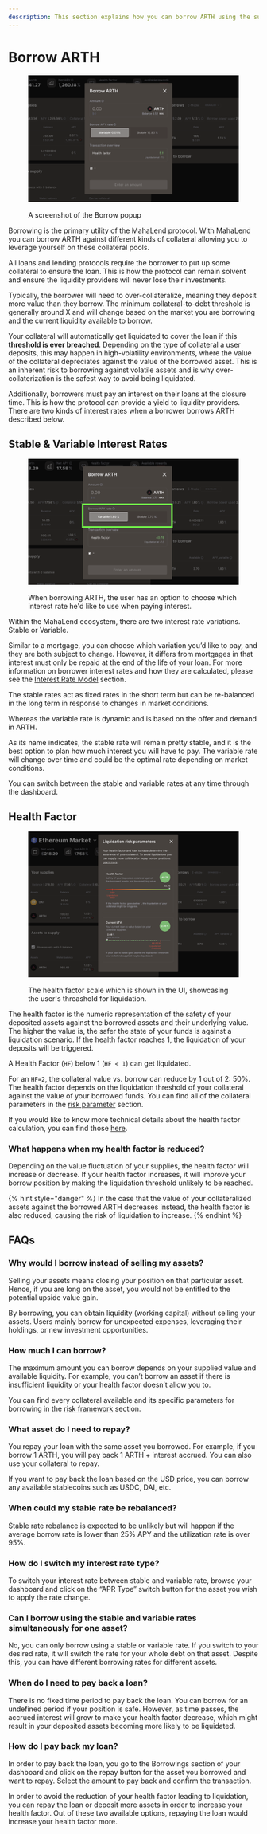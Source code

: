 ```yaml
---
description: This section explains how you can borrow ARTH using the supplied collateral
---
```


# Borrow ARTH

<figure><img src="../.gitbook/assets/image (3).png" alt=""><figcaption><p>A screenshot of the Borrow popup</p></figcaption></figure>

Borrowing is the primary utility of the MahaLend protocol. With MahaLend you can borrow ARTH against different kinds of collateral allowing you to leverage yourself on these collateral pools.

All loans and lending protocols require the borrower to put up some collateral to ensure the loan. This is how the protocol can remain solvent and ensure the liquidity providers will never lose their investments.&#x20;

Typically, the borrower will need to over-collateralize, meaning they deposit more value than they borrow. The minimum collateral-to-debt threshold is generally around X and will change based on the market you are borrowing and the current liquidity available to borrow. &#x20;

Your collateral will automatically get liquidated to cover the loan if this **threshold is ever breached**. Depending on the type of collateral a user deposits, this may happen in high-volatility environments, where the value of the collateral depreciates against the value of the borrowed asset. This is an inherent risk to borrowing against volatile assets and is why over-collaterization is the safest way to avoid being liquidated.&#x20;

Additionally, borrowers must pay an interest on their loans at the closure time. This is how the protocol can provide a yield to liquidity providers. There are two kinds of interest rates when a borrower borrows ARTH described below.

## Stable & Variable Interest Rates

<figure><img src="../.gitbook/assets/image (1) (4).png" alt=""><figcaption><p>When borrowing ARTH, the user has an option to choose which interest rate he'd like to use when paying interest.</p></figcaption></figure>

Within the MahaLend ecosystem, there are two interest rate variations. Stable or Variable.&#x20;

Similar to a mortgage, you can choose which variation you’d like to pay, and they are both subject to change. However, it differs from mortgages in that interest must only be repaid at the end of the life of your loan. For more information on borrower interest rates and how they are calculated, please see the [Interest Rate Model](../risks/liquidity-risk/interest-rate-model.md) section.

The stable rates act as fixed rates in the short term but can be re-balanced in the long term in response to changes in market conditions.&#x20;

Whereas the variable rate is dynamic and is based on the offer and demand in ARTH.&#x20;

As its name indicates, the stable rate will remain pretty stable, and it is the best option to plan how much interest you will have to pay. The variable rate will change over time and could be the optimal rate depending on market conditions.&#x20;

You can switch between the stable and variable rates at any time through the dashboard.

## Health Factor

<figure><img src="../.gitbook/assets/image.png" alt=""><figcaption><p>The health factor scale which is shown in the UI, showcasing the user's threashold for liquidation.</p></figcaption></figure>

The health factor is the numeric representation of the safety of your deposited assets against the borrowed assets and their underlying value. The higher the value is, the safer the state of your funds is against a liquidation scenario. If the health factor reaches 1, the liquidation of your deposits will be triggered.&#x20;

A Health Factor (`HF`) below 1 (`HF < 1`) can get liquidated.&#x20;

For an `HF=2`, the collateral value vs. borrow can reduce by 1 out of 2: 50%. The health factor depends on the liquidation threshold of your collateral against the value of your borrowed funds. You can find all of the collateral parameters in the [risk parameter](../risk/risk-framework.md#health-factor) section.&#x20;

If you would like to know more technical details about the health factor calculation, you can find those [here](../risk/risk-framework.md#health-factor).

### What happens when my health factor is reduced?

Depending on the value fluctuation of your supplies, the health factor will increase or decrease. If your health factor increases, it will improve your borrow position by making the liquidation threshold unlikely to be reached.&#x20;

{% hint style="danger" %}
In the case that the value of your collateralized assets against the borrowed ARTH decreases instead, the health factor is also reduced, causing the risk of liquidation to increase.
{% endhint %}

## FAQs

### Why would I borrow instead of selling my assets?

Selling your assets means closing your position on that particular asset. Hence, if you are long on the asset, you would not be entitled to the potential upside value gain.&#x20;

By borrowing, you can obtain liquidity (working capital) without selling your assets. Users mainly borrow for unexpected expenses, leveraging their holdings, or new investment opportunities.

### How much I can borrow?

The maximum amount you can borrow depends on your supplied value and available liquidity. For example, you can’t borrow an asset if there is insufficient liquidity or your health factor doesn’t allow you to.&#x20;

You can find every collateral available and its specific parameters for borrowing in the [risk framework](../risk/risk-framework.md) section.

### What asset do I need to repay?

You repay your loan with the same asset you borrowed. For example, if you borrow 1 ARTH, you will pay back 1 ARTH + interest accrued. You can also use your collateral to repay.&#x20;

If you want to pay back the loan based on the USD price, you can borrow any available stablecoins such as USDC, DAI, etc.

### When could my stable rate be rebalanced?

Stable rate rebalance is expected to be unlikely but will happen if the average borrow rate is lower than 25% APY and the utilization rate is over 95%.

### How do I switch my interest rate type?

To switch your interest rate between stable and variable rate, browse your dashboard and click on the “APR Type” switch button for the asset you wish to apply the rate change.

### Can I borrow using the stable and variable rates simultaneously for one asset?

No, you can only borrow using a stable or variable rate. If you switch to your desired rate, it will switch the rate for your whole debt on that asset. Despite this, you can have different borrowing rates for different assets.

### When do I need to pay back a loan?

There is no fixed time period to pay back the loan. You can borrow for an undefined period if your position is safe. However, as time passes, the accrued interest will grow to make your health factor decrease, which might result in your deposited assets becoming more likely to be liquidated.

### How do I pay back my loan?

In order to pay back the loan, you go to the Borrowings section of your dashboard and click on the repay button for the asset you borrowed and want to repay. Select the amount to pay back and confirm the transaction.

In order to avoid the reduction of your health factor leading to liquidation, you can repay the loan or deposit more assets in order to increase your health factor. Out of these two available options, repaying the loan would increase your health factor more.
